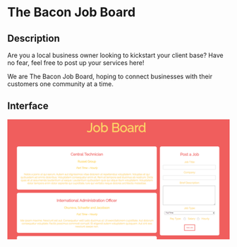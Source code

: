 
# The Bacon Job Board 

## Description 
Are you a local business owner looking to kickstart your client base? Have no fear, feel free to post up your services here! 

We are The Bacon Job Board, hoping to connect businesses with their customers one community at a time. 

## Interface

<p align="center">
	<img src="/app/assets/images/JobBoardScreenshot.png">
</p>


